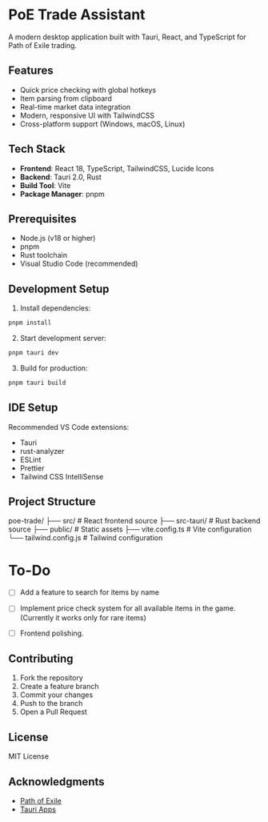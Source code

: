 # PoE Trade Assistant

A modern desktop application built with Tauri, React, and TypeScript for Path of Exile trading.

## Features

- Quick price checking with global hotkeys
- Item parsing from clipboard
- Real-time market data integration
- Modern, responsive UI with TailwindCSS
- Cross-platform support (Windows, macOS, Linux)

## Tech Stack

- **Frontend**: React 18, TypeScript, TailwindCSS, Lucide Icons
- **Backend**: Tauri 2.0, Rust
- **Build Tool**: Vite
- **Package Manager**: pnpm

## Prerequisites

- Node.js (v18 or higher)
- pnpm
- Rust toolchain
- Visual Studio Code (recommended)

## Development Setup

1. Install dependencies:
```bash:README.md
pnpm install
```

2. Start development server:
```bash:README.md
pnpm tauri dev
```

3. Build for production:
```bash:README.md
pnpm tauri build
```

## IDE Setup

Recommended VS Code extensions:
- Tauri
- rust-analyzer
- ESLint
- Prettier
- Tailwind CSS IntelliSense

## Project Structure

poe-trade/ 
├── src/ # React frontend source 
├── src-tauri/ # Rust backend source 
├── public/ # Static assets 
├── vite.config.ts # Vite configuration 
└── tailwind.config.js # Tailwind configuration

# To-Do
- [ ] Add a feature to search for items by name
- [ ] Implement price check system for all available items in the game. (Currently it works only for rare items)
- [ ] Frontend polishing.


## Contributing

1. Fork the repository
2. Create a feature branch
3. Commit your changes
4. Push to the branch
5. Open a Pull Request

## License

MIT License

## Acknowledgments

- [Path of Exile](https://www.pathofexile.com/)
- [Tauri Apps](https://tauri.app/)